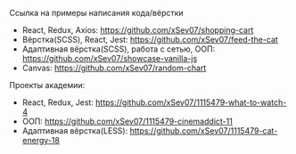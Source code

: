 Ссылка на примеры написания кода/вёрстки

- React, Redux, Axios: https://github.com/xSev07/shopping-cart
- Вёрстка(SCSS), React, Jest: https://github.com/xSev07/feed-the-cat
- Адаптивная вёрстка(SCSS), работа с сетью, ООП: https://github.com/xSev07/showcase-vanilla-js
- Canvas: https://github.com/xSev07/random-chart

Проекты академии:
- React, Redux, Jest: https://github.com/xSev07/1115479-what-to-watch-4
- ООП: https://github.com/xSev07/1115479-cinemaddict-11
- Адаптивная вёрстка(LESS): https://github.com/xSev07/1115479-cat-energy-18
